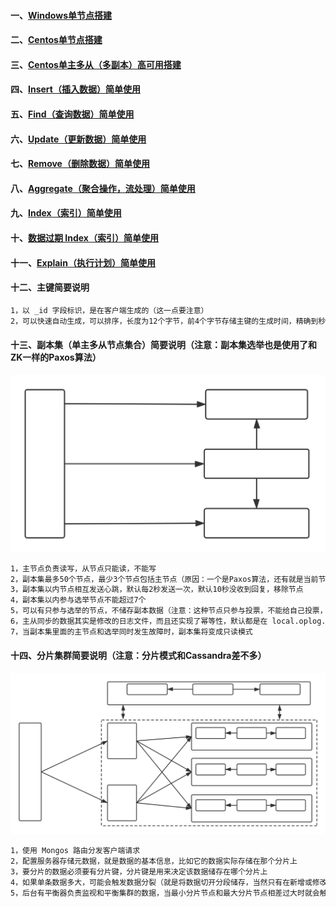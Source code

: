 #### 一、[Windows单节点搭建][1]
#### 二、[Centos单节点搭建][10]
#### 三、[Centos单主多从（多副本）高可用搭建][11]
#### 四、[Insert（插入数据）简单使用][2]
#### 五、[Find（查询数据）简单使用][3]
#### 六、[Update（更新数据）简单使用][4]
#### 七、[Remove（删除数据）简单使用][5]
#### 八、[Aggregate（聚合操作，流处理）简单使用][6]
#### 九、[Index（索引）简单使用][7]
#### 十、[数据过期 Index（索引）简单使用][9]
#### 十一、[Explain（执行计划）简单使用][8]
#### 十二、主键简要说明
```bash
1，以 _id 字段标识，是在客户端生成的（这一点要注意）
2，可以快速自动生成，可以排序，长度为12个字节，前4个字节存储主键的生成时间，精确到秒
```
#### 十三、副本集（单主多从节点集合）简要说明（注意：副本集选举也是使用了和ZK一样的Paxos算法）
![object](https://github.com/firechiang/mongodb-test/blob/master/image/single-primary-replication.svg)
```bash
1，主节点负责读写，从节点只能读，不能写
2，副本集最多50个节点，最少3个节点包括主节点（原因：一个是Paxos算法，还有就是当前节点要向其它节点发送心跳，节点太多，影响效率）
3，副本集以内节点相互发送心跳，默认每2秒发送一次，默认10秒没收到回复，移除节点
4，副本集以内参与选举节点不能超过7个
5，可以有只参与选举的节点，不储存副本数据（注意：这种节点只参与投票，不能给自己投票，不能储存数据）
6，主从同步的数据其实是修改的日志文件，而且还实现了幂等性，默认都是在 local.oplog.rs 数据库里面
7，当副本集里面的主节点和选举同时发生故障时，副本集将变成只读模式
```
#### 十四、分片集群简要说明（注意：分片模式和Cassandra差不多）
![object](https://github.com/firechiang/mongodb-test/blob/master/image/cluster-complete.svg)
```bash
1，使用 Mongos 路由分发客户端请求
2，配置服务器存储元数据，就是数据的基本信息，比如它的数据实际存储在那个分片上
3，要分片的数据必须要有分片键，分片键是用来决定该数据储存在哪个分片上
4，如果单条数据多大，可能会触发数据分裂（就是将数据切开分段储存，当然只有在新增或修改操作是才会触发数据分裂）
5，后台有平衡器负责监视和平衡集群的数据，当最小分片节点和最大分片节点相差过大时就会触发平衡器，添加和删除分片节点也会触发平衡器
```

[1]: https://github.com/firechiang/mongodb-test/blob/master/doc/windows-install-dev.md
[2]: https://github.com/firechiang/mongodb-test/blob/master/doc/shell_insert_use.md
[3]: https://github.com/firechiang/mongodb-test/blob/master/doc/shell_find_use.md
[4]: https://github.com/firechiang/mongodb-test/blob/master/doc/shell_update_use.md
[5]: https://github.com/firechiang/mongodb-test/blob/master/doc/shell_remove_use.md
[6]: https://github.com/firechiang/mongodb-test/blob/master/doc/shell_aggregate_use.md
[7]: https://github.com/firechiang/mongodb-test/blob/master/doc/shell_index_use.md
[8]: https://github.com/firechiang/mongodb-test/blob/master/doc/shell_explain_use.md
[9]: https://github.com/firechiang/mongodb-test/blob/master/doc/shell_index_use.md#%E5%88%9B%E5%BB%BA%E5%B8%A6%E8%BF%87%E6%9C%9F%E6%97%B6%E9%97%B4%E7%9A%84-index%E7%B4%A2%E5%BC%95%E8%BF%87%E6%9C%9F%E5%90%8E%E6%95%B0%E6%8D%AE%E4%B9%9F%E5%B0%86%E8%A2%AB%E5%88%A0%E9%99%A4%E6%B3%A8%E6%84%8F%E5%8F%AA%E8%83%BD%E5%9C%A8%E6%97%B6%E9%97%B4%E7%B1%BB%E5%9E%8B%E5%AD%97%E6%AE%B5%E4%B8%8A%E4%BD%BF%E7%94%A81-%E8%A1%A8%E7%A4%BA%E7%B4%A2%E5%BC%95%E7%9A%84%E9%94%AE%E5%80%BC%E6%8C%89%E7%85%A7%E4%BB%8E%E5%B0%8F%E5%88%B0%E5%A4%A7%E7%9A%84%E9%A1%BA%E5%BA%8F%E6%8E%92%E5%BA%8F-1-%E8%A1%A8%E7%A4%BA%E7%B4%A2%E5%BC%95%E7%9A%84%E9%94%AE%E5%80%BC%E6%8C%89%E7%85%A7%E4%BB%8E%E5%A4%A7%E5%88%B0%E5%B0%8F%E7%9A%84%E9%A1%BA%E5%BA%8F%E6%8E%92%E5%BA%8F
[10]: https://github.com/firechiang/mongodb-test/blob/master/doc/centos-install-single.md
[11]: https://github.com/firechiang/mongodb-test/blob/master/doc/centos-single-primary-replication.md
